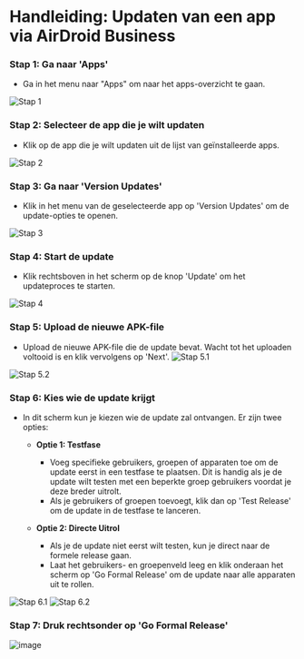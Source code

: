 # Handleiding: Updaten van een app via AirDroid Business

### Stap 1: Ga naar 'Apps'
- Ga in het menu naar "Apps" om naar het apps-overzicht te gaan.

![Stap 1](https://github.com/user-attachments/assets/3c4e26c8-d5e1-4478-9ea7-88016f699afe)

### Stap 2: Selecteer de app die je wilt updaten
- Klik op de app die je wilt updaten uit de lijst van geïnstalleerde apps.

![Stap 2](https://github.com/user-attachments/assets/514e3db8-0d1b-4099-bc8d-e3b773903c49)

### Stap 3: Ga naar 'Version Updates'
- Klik in het menu van de geselecteerde app op 'Version Updates' om de update-opties te openen.

![Stap 3](https://github.com/user-attachments/assets/584681e0-01bb-43dc-bb64-bc1f92649559)

### Stap 4: Start de update
- Klik rechtsboven in het scherm op de knop 'Update' om het updateproces te starten.

![Stap 4](https://github.com/user-attachments/assets/bab1c3f1-03fc-40e2-92c5-d6affae376f7)

### Stap 5: Upload de nieuwe APK-file
- Upload de nieuwe APK-file die de update bevat. Wacht tot het uploaden voltooid is en klik vervolgens op 'Next'.
![Stap 5.1](https://github.com/user-attachments/assets/c7c0767b-b28e-4704-aff0-bf5110eecc6f)

![Stap 5.2](https://github.com/user-attachments/assets/a6ee7189-2b06-454e-9787-6a1abec34752)

### Stap 6: Kies wie de update krijgt
- In dit scherm kun je kiezen wie de update zal ontvangen. Er zijn twee opties:

  - **Optie 1: Testfase**
    - Voeg specifieke gebruikers, groepen of apparaten toe om de update eerst in een testfase te plaatsen. Dit is handig als je de update wilt testen met een beperkte groep gebruikers voordat je deze breder uitrolt.
    - Als je gebruikers of groepen toevoegt, klik dan op 'Test Release' om de update in de testfase te lanceren.

  - **Optie 2: Directe Uitrol**
    - Als je de update niet eerst wilt testen, kun je direct naar de formele release gaan.
    - Laat het gebruikers- en groepenveld leeg en klik onderaan het scherm op 'Go Formal Release' om de update naar alle apparaten uit te rollen.

![Stap 6.1](https://github.com/user-attachments/assets/cba53eea-04a1-46be-9977-f4ced849d9ab)
![Stap 6.2](https://github.com/user-attachments/assets/f535ac1d-2b99-4019-aa18-26888991bde8)


### Stap 7: Druk rechtsonder op 'Go Formal Release'
![image](https://github.com/user-attachments/assets/d97c0ff0-e1c0-4592-8ad3-0107f74ddc99)


